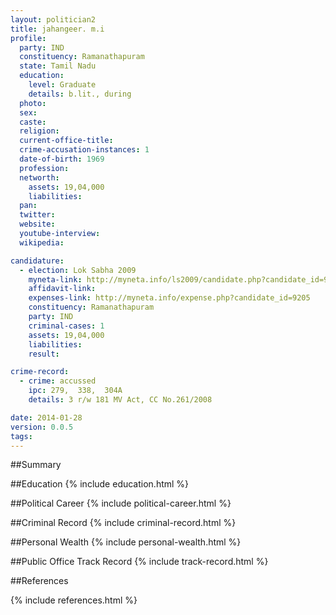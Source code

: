 ```yaml
---
layout: politician2
title: jahangeer. m.i
profile: 
  party: IND
  constituency: Ramanathapuram
  state: Tamil Nadu
  education: 
    level: Graduate
    details: b.lit., during
  photo: 
  sex: 
  caste: 
  religion: 
  current-office-title: 
  crime-accusation-instances: 1
  date-of-birth: 1969
  profession: 
  networth: 
    assets: 19,04,000
    liabilities: 
  pan: 
  twitter: 
  website: 
  youtube-interview: 
  wikipedia: 

candidature: 
  - election: Lok Sabha 2009
    myneta-link: http://myneta.info/ls2009/candidate.php?candidate_id=9205
    affidavit-link: 
    expenses-link: http://myneta.info/expense.php?candidate_id=9205
    constituency: Ramanathapuram 
    party: IND
    criminal-cases: 1
    assets: 19,04,000
    liabilities: 
    result:  

crime-record: 
  - crime: accussed
    ipc: 279,  338,  304A
    details: 3 r/w 181 MV Act, CC No.261/2008 

date: 2014-01-28
version: 0.0.5
tags: 
---
```

##Summary


##Education
{% include education.html %}


##Political Career
{% include political-career.html %}


##Criminal Record
{% include criminal-record.html %}


##Personal Wealth
{% include personal-wealth.html %}


##Public Office Track Record
{% include track-record.html %}


##References


{% include references.html %}